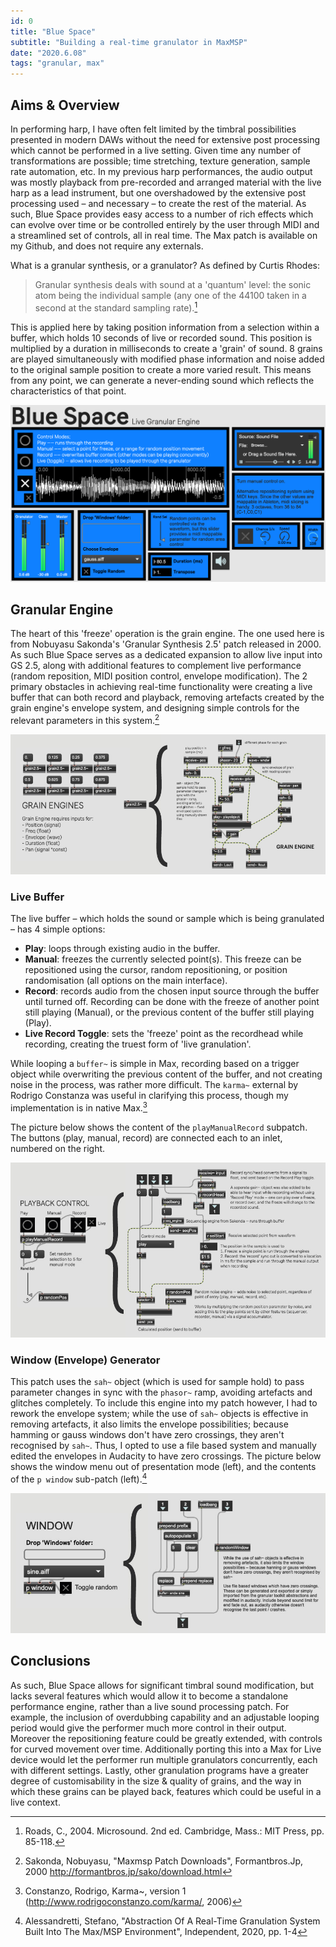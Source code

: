 ```yaml
---
id: 0
title: "Blue Space"
subtitle: "Building a real-time granulator in MaxMSP"
date: "2020.6.08"
tags: "granular, max"
---
```

## Aims & Overview
In performing harp, I have often felt limited by the timbral possibilities presented in modern DAWs without the need for extensive post processing which cannot be performed in a live setting. Given time any number of transformations are possible; time stretching, texture generation, sample rate automation, etc. In my previous harp performances, the audio output was mostly playback from pre-recorded and arranged material with the live harp as a lead instrument, but one overshadowed by the extensive post processing used – and necessary – to create the rest of the material. As such, Blue Space provides easy access to a number of rich effects which can evolve over time or be controlled entirely by the user through MIDI and a streamlined set of controls, all in real time. The Max patch is available on my Github, and does not require any externals.

What is a granular synthesis, or a granulator? As defined by Curtis Rhodes:

> Granular synthesis deals with sound at a 'quantum' level: the sonic atom being the individual sample (any one of the 44100 taken in a second at the standard sampling rate).[^1]

This is applied here by taking position information from a selection within a buffer, which holds 10 seconds of live or recorded sound. This position is multiplied by a duration in milliseconds to create a 'grain' of sound. 8 grains are played simultaneously with modified phase information and noise added to the original sample position to create a more varied result. This means from any point, we can generate a never-ending sound which reflects the characteristics of that point.

![overview](https://raw.githubusercontent.com/haelyons/Website-Content/master/BLUE%20SPACE.png)

## Granular Engine
The heart of this 'freeze' operation is the grain engine. The one used here is from Nobuyasu Sakonda's 'Granular Synthesis 2.5' patch released in 2000. As such Blue Space serves as a dedicated expansion to allow live input into GS 2.5, along with additional features to complement live performance (random reposition, MIDI position control, envelope modification). The 2 primary obstacles in achieving real-time functionality were creating a live buffer that can both record and playback, removing artefacts created by the grain engine's envelope system, and designing simple controls for the relevant parameters in this system.[^2]

![engine](https://raw.githubusercontent.com/haelyons/Website-Content/master/blue%20space/Blue-Space--Grain-Engine.jpg)

### Live Buffer
The live buffer – which holds the sound or sample which is being granulated – has 4 simple options:
* **Play**: loops through existing audio in the buffer.
* **Manual**: freezes the currently selected point(s). This freeze can be repositioned using the cursor, random repositioning, or position randomisation (all options on the main interface).
* **Record**: records audio from the chosen input source through the buffer until turned off. Recording can be done with the freeze of another point still playing (Manual), or the previous content of the buffer still playing (Play).
* **Live Record Toggle**: sets the 'freeze' point as the recordhead while recording, creating the truest form of 'live granulation'.

While looping a `buffer~` is simple in Max, recording based on a trigger object while overwriting the previous content of the buffer, and not creating noise in the process, was rather more difficult. The `karma~` external by Rodrigo Constanza was useful in clarifying this process, though my implementation is in native Max.[^3]

The picture below shows the content of the `playManualRecord` subpatch. The buttons (play, manual, record) are connected each to an inlet, numbered on the right.

![pmr](https://raw.githubusercontent.com/haelyons/Website-Content/master/blue%20space/Blue-Space--playManualRecprd.jpg)


### Window (Envelope) Generator
This patch uses the `sah~` object (which is used for sample hold) to pass parameter changes in sync with the `phasor~` ramp, avoiding artefacts and glitches completely. To include this engine into my patch however, I had to rework the envelope system; while the use of `sah~` objects is effective in removing artefacts, it also limits the envelope possibilities; because hamming or gauss windows don't have zero crossings, they aren't recognised by `sah~`. Thus, I opted to use a file based system and manually edited the envelopes in Audacity to have zero crossings. The picture below shows the window menu out of presentation mode (left), and the contents of the `p window` sub-patch (left).[^4]

![window](https://raw.githubusercontent.com/haelyons/Website-Content/master/blue%20space/Blue-Space--Grain-Window.jpg)

## Conclusions
As such, Blue Space allows for significant timbral sound modification, but lacks several features which would allow it to become a standalone performance engine, rather than a live sound processing patch. For example, the inclusion of overdubbing capability and an adjustable looping period would give the performer much more control in their output. Moreover the repositioning feature could be greatly extended, with controls for curved movement over time. Additionally porting this into a Max for Live device would let the performer run multiple granulators concurrently, each with different settings. Lastly, other granulation programs have a greater degree of customisability in the size & quality of grains, and the way in which these grains can be played back, features which could be useful in a live context.


[^1]: Roads, C., 2004. Microsound. 2nd ed. Cambridge, Mass.: MIT Press, pp. 85-118.
[^2]: Sakonda, Nobuyasu, "Maxmsp Patch Downloads", Formantbros.Jp, 2000 <http://formantbros.jp/sako/download.html>
[^3]: Constanzo, Rodrigo, Karma~, version 1 (http://www.rodrigoconstanzo.com/karma/, 2006)
[^4]: Alessandretti, Stefano, "Abstraction Of A Real-Time Granulation System Built Into The Max/MSP Environment", Independent, 2020, pp. 1-4
